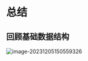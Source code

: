 # 总结

## 回顾基础数据结构

![image-20231205150559326](https://cdn.statically.io/gh/cmty256/imgs-blog@main/basics/image-20231205150559326.6sko1qrccbs0.webp)
